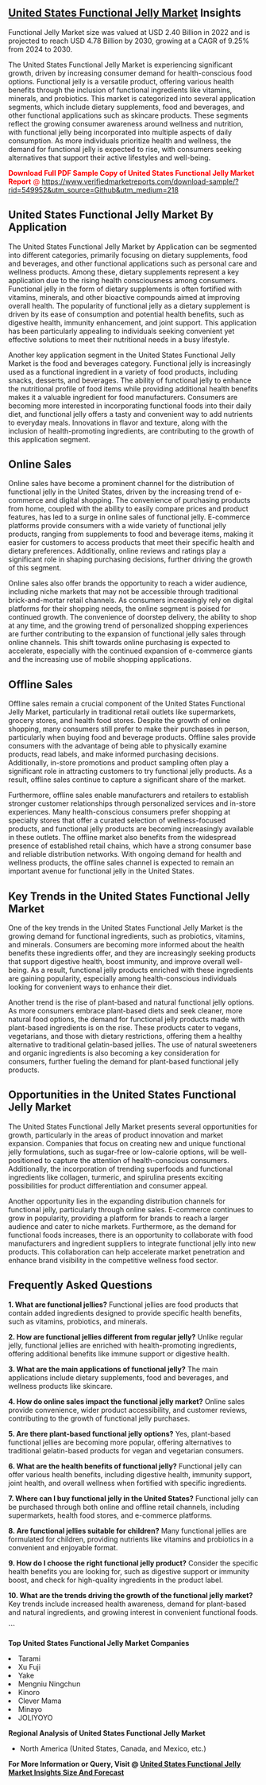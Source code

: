 <h2><a href="https://www.verifiedmarketreports.com/download-sample/?rid=549952&amp;utm_source=Github&amp;utm_medium=218" target="_blank">United States Functional Jelly Market</a> Insights</h2><p>Functional Jelly Market size was valued at USD 2.40 Billion in 2022 and is projected to reach USD 4.78 Billion by 2030, growing at a CAGR of 9.25% from 2024 to 2030.</p><p> <p>The United States Functional Jelly Market is experiencing significant growth, driven by increasing consumer demand for health-conscious food options. Functional jelly is a versatile product, offering various health benefits through the inclusion of functional ingredients like vitamins, minerals, and probiotics. This market is categorized into several application segments, which include dietary supplements, food and beverages, and other functional applications such as skincare products. These segments reflect the growing consumer awareness around wellness and nutrition, with functional jelly being incorporated into multiple aspects of daily consumption. As more individuals prioritize health and wellness, the demand for functional jelly is expected to rise, with consumers seeking alternatives that support their active lifestyles and well-being.</p> <p><p><span class=""><span style="color: #ff0000;"><strong>Download Full PDF Sample Copy of United States Functional Jelly Market Report</strong> @ </span><a href="https://www.verifiedmarketreports.com/download-sample/?rid=549952&amp;utm_source=Github&amp;utm_medium=218" target="_blank">https://www.verifiedmarketreports.com/download-sample/?rid=549952&amp;utm_source=Github&amp;utm_medium=218</a></span></p></p> <h2>United States Functional Jelly Market By Application</h2> <p>The United States Functional Jelly Market by Application can be segmented into different categories, primarily focusing on dietary supplements, food and beverages, and other functional applications such as personal care and wellness products. Among these, dietary supplements represent a key application due to the rising health consciousness among consumers. Functional jelly in the form of dietary supplements is often fortified with vitamins, minerals, and other bioactive compounds aimed at improving overall health. The popularity of functional jelly as a dietary supplement is driven by its ease of consumption and potential health benefits, such as digestive health, immunity enhancement, and joint support. This application has been particularly appealing to individuals seeking convenient yet effective solutions to meet their nutritional needs in a busy lifestyle.</p> <p>Another key application segment in the United States Functional Jelly Market is the food and beverages category. Functional jelly is increasingly used as a functional ingredient in a variety of food products, including snacks, desserts, and beverages. The ability of functional jelly to enhance the nutritional profile of food items while providing additional health benefits makes it a valuable ingredient for food manufacturers. Consumers are becoming more interested in incorporating functional foods into their daily diet, and functional jelly offers a tasty and convenient way to add nutrients to everyday meals. Innovations in flavor and texture, along with the inclusion of health-promoting ingredients, are contributing to the growth of this application segment.</p> <h2>Online Sales</h2> <p>Online sales have become a prominent channel for the distribution of functional jelly in the United States, driven by the increasing trend of e-commerce and digital shopping. The convenience of purchasing products from home, coupled with the ability to easily compare prices and product features, has led to a surge in online sales of functional jelly. E-commerce platforms provide consumers with a wide variety of functional jelly products, ranging from supplements to food and beverage items, making it easier for customers to access products that meet their specific health and dietary preferences. Additionally, online reviews and ratings play a significant role in shaping purchasing decisions, further driving the growth of this segment.</p> <p>Online sales also offer brands the opportunity to reach a wider audience, including niche markets that may not be accessible through traditional brick-and-mortar retail channels. As consumers increasingly rely on digital platforms for their shopping needs, the online segment is poised for continued growth. The convenience of doorstep delivery, the ability to shop at any time, and the growing trend of personalized shopping experiences are further contributing to the expansion of functional jelly sales through online channels. This shift towards online purchasing is expected to accelerate, especially with the continued expansion of e-commerce giants and the increasing use of mobile shopping applications.</p> <h2>Offline Sales</h2> <p>Offline sales remain a crucial component of the United States Functional Jelly Market, particularly in traditional retail outlets like supermarkets, grocery stores, and health food stores. Despite the growth of online shopping, many consumers still prefer to make their purchases in person, particularly when buying food and beverage products. Offline sales provide consumers with the advantage of being able to physically examine products, read labels, and make informed purchasing decisions. Additionally, in-store promotions and product sampling often play a significant role in attracting customers to try functional jelly products. As a result, offline sales continue to capture a significant share of the market.</p> <p>Furthermore, offline sales enable manufacturers and retailers to establish stronger customer relationships through personalized services and in-store experiences. Many health-conscious consumers prefer shopping at specialty stores that offer a curated selection of wellness-focused products, and functional jelly products are becoming increasingly available in these outlets. The offline market also benefits from the widespread presence of established retail chains, which have a strong consumer base and reliable distribution networks. With ongoing demand for health and wellness products, the offline sales channel is expected to remain an important avenue for functional jelly in the United States.</p> <h2>Key Trends in the United States Functional Jelly Market</h2> <p>One of the key trends in the United States Functional Jelly Market is the growing demand for functional ingredients, such as probiotics, vitamins, and minerals. Consumers are becoming more informed about the health benefits these ingredients offer, and they are increasingly seeking products that support digestive health, boost immunity, and improve overall well-being. As a result, functional jelly products enriched with these ingredients are gaining popularity, especially among health-conscious individuals looking for convenient ways to enhance their diet.</p> <p>Another trend is the rise of plant-based and natural functional jelly options. As more consumers embrace plant-based diets and seek cleaner, more natural food options, the demand for functional jelly products made with plant-based ingredients is on the rise. These products cater to vegans, vegetarians, and those with dietary restrictions, offering them a healthy alternative to traditional gelatin-based jellies. The use of natural sweeteners and organic ingredients is also becoming a key consideration for consumers, further fueling the demand for plant-based functional jelly products.</p> <h2>Opportunities in the United States Functional Jelly Market</h2> <p>The United States Functional Jelly Market presents several opportunities for growth, particularly in the areas of product innovation and market expansion. Companies that focus on creating new and unique functional jelly formulations, such as sugar-free or low-calorie options, will be well-positioned to capture the attention of health-conscious consumers. Additionally, the incorporation of trending superfoods and functional ingredients like collagen, turmeric, and spirulina presents exciting possibilities for product differentiation and consumer appeal.</p> <p>Another opportunity lies in the expanding distribution channels for functional jelly, particularly through online sales. E-commerce continues to grow in popularity, providing a platform for brands to reach a larger audience and cater to niche markets. Furthermore, as the demand for functional foods increases, there is an opportunity to collaborate with food manufacturers and ingredient suppliers to integrate functional jelly into new products. This collaboration can help accelerate market penetration and enhance brand visibility in the competitive wellness food sector.</p> <h2>Frequently Asked Questions</h2> <p><strong>1. What are functional jellies?</strong> Functional jellies are food products that contain added ingredients designed to provide specific health benefits, such as vitamins, probiotics, and minerals.</p> <p><strong>2. How are functional jellies different from regular jelly?</strong> Unlike regular jelly, functional jellies are enriched with health-promoting ingredients, offering additional benefits like immune support or digestive health.</p> <p><strong>3. What are the main applications of functional jelly?</strong> The main applications include dietary supplements, food and beverages, and wellness products like skincare.</p> <p><strong>4. How do online sales impact the functional jelly market?</strong> Online sales provide convenience, wider product accessibility, and customer reviews, contributing to the growth of functional jelly purchases.</p> <p><strong>5. Are there plant-based functional jelly options?</strong> Yes, plant-based functional jellies are becoming more popular, offering alternatives to traditional gelatin-based products for vegan and vegetarian consumers.</p> <p><strong>6. What are the health benefits of functional jelly?</strong> Functional jelly can offer various health benefits, including digestive health, immunity support, joint health, and overall wellness when fortified with specific ingredients.</p> <p><strong>7. Where can I buy functional jelly in the United States?</strong> Functional jelly can be purchased through both online and offline retail channels, including supermarkets, health food stores, and e-commerce platforms.</p> <p><strong>8. Are functional jellies suitable for children?</strong> Many functional jellies are formulated for children, providing nutrients like vitamins and probiotics in a convenient and enjoyable format.</p> <p><strong>9. How do I choose the right functional jelly product?</strong> Consider the specific health benefits you are looking for, such as digestive support or immunity boost, and check for high-quality ingredients in the product label.</p> <p><strong>10. What are the trends driving the growth of the functional jelly market?</strong> Key trends include increased health awareness, demand for plant-based and natural ingredients, and growing interest in convenient functional foods.</p> ```</p><p><strong>Top United States Functional Jelly Market Companies</strong></p><div data-test-id=""><p><li>Tarami</li><li> Xu Fuji</li><li> Yake</li><li> Mengniu Ningchun</li><li> Kinoro</li><li> Clever Mama</li><li> Minayo</li><li> JOLIYOYO</li></p><div><strong>Regional Analysis of&nbsp;United States Functional Jelly Market</strong></div><ul><li dir="ltr"><p dir="ltr">North America&nbsp;(United States, Canada, and Mexico, etc.)</p></li></ul><p><strong>For More Information or Query, Visit @&nbsp;</strong><strong><a href="https://www.verifiedmarketreports.com/product/functional-jelly-market/?utm_source=Github&amp;utm_medium=218" target="_blank">United States Functional Jelly Market Insights Size And Forecast</a></strong></p></div>
